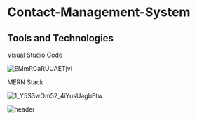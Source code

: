 # Contact-Management-System









## Tools and Technologies

Visual Studio Code

![EMmRCaRUUAETjvI](https://user-images.githubusercontent.com/71486601/166139994-777fda93-e2c6-4682-a446-b4e212fe6070.jpg)

MERN Stack

![1_Y5S3wOm52_4iYusUagbEtw](https://user-images.githubusercontent.com/71486601/166140077-10170984-b2d2-4942-ac46-28fa2ddfbcc5.jpeg)








![header](https://capsule-render.vercel.app/api?type=waving&color=0:4ee2f2,100:0b4f8f&height=250&section=footer&text=Good%20Bye🙋‍♀️&fontSize=40&render&animation=fadeIn&fontAlignY=65)
